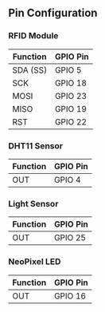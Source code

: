 ## Pin Configuration

### RFID Module
| Function | GPIO Pin |
|----------|---------|
| SDA (SS) | GPIO 5  |
| SCK      | GPIO 18 |
| MOSI     | GPIO 23 |
| MISO     | GPIO 19 |
| RST      | GPIO 22 |

### DHT11 Sensor
| Function | GPIO Pin |
|----------|---------|
| OUT      | GPIO 4  |

### Light Sensor
| Function | GPIO Pin |
|----------|---------|
| OUT      | GPIO 25 |

### NeoPixel LED
| Function | GPIO Pin |
|----------|---------|
| OUT      | GPIO 16 |

